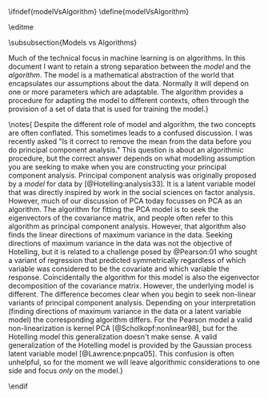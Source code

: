 \ifndef{modelVsAlgorithm}
\define{modelVsAlgorithm}

\editme

\subsubsection{Models vs Algorithms}

Much of the technical focus in machine learning is on algorithms. In
this document I want to retain a strong separation between the *model*
and the *algorithm*. The model is a mathematical abstraction of the
world that encapsulates our assumptions about the data. Normally it will
depend on one or more parameters which are adaptable. The algorithm
provides a procedure for adapting the model to different contexts, often
through the provision of a set of data that is used for training the
model.}

\notes{ Despite the different role of model and algorithm, the two
concepts are often conflated. This sometimes leads to a confused
discussion. I was recently asked "Is it correct to remove the mean
from the data before you do principal component analysis." This
question is about an algorithmic procedure, but the correct answer
depends on what modelling assumption you are seeking to make when you
are constructing your principal component analysis. Principal
component analysis was originally proposed by a *model* for data by
[@Hotelling:analysis33]. It is a latent variable model that was
directly inspired by work in the social sciences on factor
analysis. However, much of our discussion of PCA today focusses on PCA
as an algorithm. The algorithm for fitting the PCA model is to seek
the eigenvectors of the covariance matrix, and people often refer to
this algorithm as principal component analysis. However, that
algorithm also finds the linear directions of maximum variance in the
data. Seeking directions of maximum variance in the data was not the
objective of Hotelling, but it is related to a challenge posed by
@Pearson:01 who sought a variant of regression that predicted
symmetrically regardless of which variable was considered to be the
covariate and which variable the response. Coincidentally the
algorithm for this model is also the eigenvector decomposition of the
covariance matrix. However, the underlying model is different. The
difference becomes clear when you begin to seek non-linear variants of
principal component analysis.  Depending on your interpretation
(finding directions of maximum variance in the data or a latent
variable model) the corresponding algorithm differs. For the Pearson
model a valid non-linearization is kernel PCA
[@Scholkopf:nonlinear98], but for the Hotelling model this
generalization doesn't make sense. A valid generalization of the
Hotelling model is provided by the Gaussian process latent variable
model [@Lawrence:pnpca05]. This confusion is often unhelpful, so for
the moment we will leave algorithmic considerations to one side and
focus *only* on the model.}

\endif
